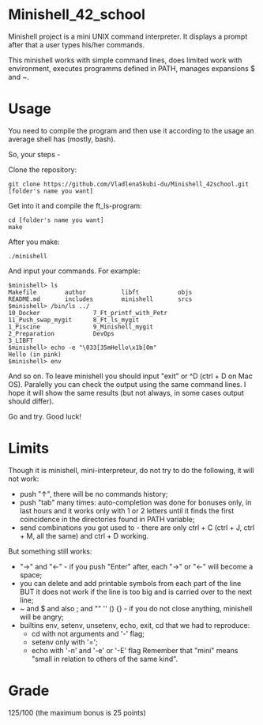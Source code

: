 # Minishell_42_school
Minishell project is a mini UNIX command interpreter. It displays a prompt after that a user types his/her commands.

This minishell works with simple command lines, does limited work with environment, executes programms defined in PATH, manages expansions $ and ~.

# Usage
You need to compile the program and then use it according to the usage an average shell has (mostly, bash).

So, your steps -

Clone the repository:

    git clone https://github.com/VladlenaSkubi-du/Minishell_42school.git [folder's name you want]
  
Get into it and compile the ft_ls-program:

    cd [folder's name you want]
    make
  
After you make:

    ./minishell

And input your commands. For example:

    $minishell> ls
    Makefile        author          libft           objs
    README.md       includes        minishell       srcs
    $minishell> /bin/ls ../
    10_Docker               7_Ft_printf_with_Petr   
    11_Push_swap_mygit      8_Ft_ls_mygit           
    1_Piscine               9_Minishell_mygit       
    2_Preparation           DevOps                  
    3_LIBFT                 
    $minishell> echo -e "\033[35mHello\x1b[0m"
    Hello (in pink)
    $minishell> env
  
And so on. To leave minishell you should input "exit" or ^D (ctrl + D on Mac OS).
Paralelly you can check the output using the same command lines. I hope it will show the same results (but not always, in some cases output should differ).

Go and try. Good luck!

# Limits
Though it is minishell, mini-interpreteur, do not try to do the following, it will not work:
    
- push "↑", there will be no commands history;
- push "tab" many times: auto-completion was done for bonuses only, in last hours and it works only with 1 or 2 letters until it finds the first coincidence in the directories found in PATH variable;
- send combinations you got used to - there are only ctrl + C (ctrl + J, ctrl + M, all the same) and ctrl + D working.
    
But something still works:
    
- "→" and "←" - if you push "Enter" after, each "→" or "←" will become a space;
- you can delete and add printable symbols from each part of the line BUT it does not work if the line is too big and is carried over to the next line;
- ~ and $ and also ; and "" '' () {} - if you do not close anything, minishell will be angry;
- builtins env, setenv, unsetenv, echo, exit, cd that we had to reproduce:
    - cd with not arguments and '-' flag;
    - setenv only with '=';
    - echo with '-n' and '-e' or '-E' flag
Remember that "mini" means "small in relation to others of the same kind".

# Grade
125/100 (the maximum bonus is 25 points)
